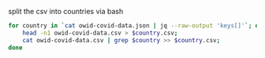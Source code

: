 split the csv into countries via bash

```bash
for country in `cat owid-covid-data.json | jq --raw-output 'keys[]'`; do
    head -n1 owid-covid-data.csv > $country.csv;
    cat owid-covid-data.csv | grep $country >> $country.csv;
done
```